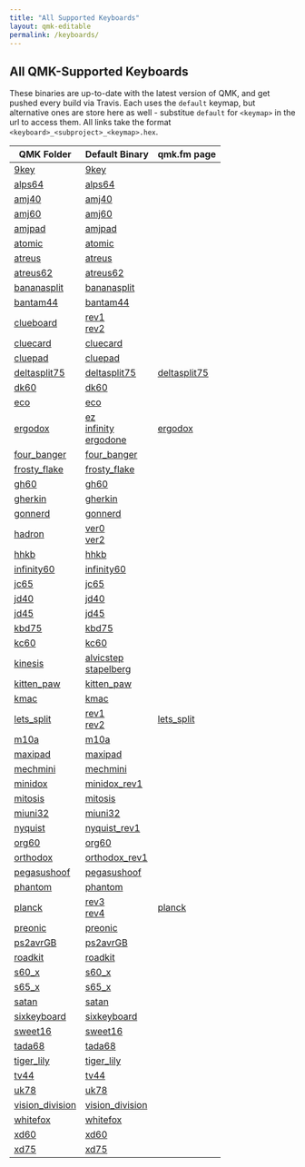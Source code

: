 ```yaml
---
title: "All Supported Keyboards"
layout: qmk-editable
permalink: /keyboards/
---
```

## All QMK-Supported Keyboards

These binaries are up-to-date with the latest version of QMK, and get pushed every build via Travis. Each uses the `default` keymap, but alternative ones are store here as well - substitue `default` for `<keymap>` in the url to access them. All links take the format `<keyboard>_<subproject>_<keymap>.hex`.


| QMK Folder | Default Binary | qmk.fm page |
| --- | --- | --- |
| [9key](https://github.com/qmk/qmk_firmware/blob/master/keyboards/9key) | [9key](9key_default.hex) | |
| [alps64](https://github.com/qmk/qmk_firmware/blob/master/keyboards/alps64) | [alps64](alps64_default.hex) | |
| [amj40](https://github.com/qmk/qmk_firmware/blob/master/keyboards/amj40) | [amj40](amj40_default.hex) | |
| [amj60](https://github.com/qmk/qmk_firmware/blob/master/keyboards/amj60) | [amj60](amj60_default.hex) | |
| [amjpad](https://github.com/qmk/qmk_firmware/blob/master/keyboards/amjpad) | [amjpad](amjpad_default.hex) | |
| [atomic](https://github.com/qmk/qmk_firmware/blob/master/keyboards/atomic) | [atomic](atomic_default.hex) | |
| [atreus](https://github.com/qmk/qmk_firmware/blob/master/keyboards/atreus) | [atreus](atreus_default.hex) | |
| [atreus62](https://github.com/qmk/qmk_firmware/blob/master/keyboards/atreus62) | [atreus62](atreus62_default.hex) | |
| [bananasplit](https://github.com/qmk/qmk_firmware/blob/master/keyboards/bananasplit) | [bananasplit](bananasplit_default.hex) | |
| [bantam44](https://github.com/qmk/qmk_firmware/blob/master/keyboards/bantam44) | [bantam44](bantam44_default.hex) | |
| [clueboard](https://github.com/qmk/qmk_firmware/blob/master/keyboards/clueboard) | [rev1](clueboard_rev1_default.hex)<br />[rev2](clueboard_rev2_default.hex) | |
| [cluecard](https://github.com/qmk/qmk_firmware/blob/master/keyboards/cluecard) | [cluecard](cluecard_default.hex) | |
| [cluepad](https://github.com/qmk/qmk_firmware/blob/master/keyboards/cluepad) | [cluepad](cluepad_default.hex) | |
| [deltasplit75](https://github.com/qmk/qmk_firmware/blob/master/keyboards/deltasplit75) | [deltasplit75](deltasplit75_default.hex) | [deltasplit75](/deltasplit75/) |
| [dk60](https://github.com/qmk/qmk_firmware/blob/master/keyboards/dk60) | [dk60](dk60_default.hex) | |
| [eco](https://github.com/qmk/qmk_firmware/blob/master/keyboards/eco) | [eco](eco_default.hex) | |
| [ergodox](https://github.com/qmk/qmk_firmware/blob/master/keyboards/ergodox) | [ez](ergodox_ez_default.hex)<br />[infinity](ergodox_infinity_default.hex)<br />[ergodone](ergodox_ergodone_default.hex) | [ergodox](/ergodox/) |
| [four_banger](https://github.com/qmk/qmk_firmware/blob/master/keyboards/four_banger) | [four_banger](four_banger_default.hex) | |
| [frosty_flake](https://github.com/qmk/qmk_firmware/blob/master/keyboards/frosty_flake) | [frosty_flake](frosty_flake_default.hex) | |
| [gh60](https://github.com/qmk/qmk_firmware/blob/master/keyboards/gh60) | [gh60](gh60_default.hex) | |
| [gherkin](https://github.com/qmk/qmk_firmware/blob/master/keyboards/gherkin) | [gherkin](gherkin_default.hex) | |
| [gonnerd](https://github.com/qmk/qmk_firmware/blob/master/keyboards/gonnerd) | [gonnerd](gonnerd_default.hex) | |
| [hadron](https://github.com/qmk/qmk_firmware/blob/master/keyboards/hadron) | [ver0](hadron_ver0_default.hex)<br />[ver2](hadron_ver2_default.hex) | |
| [hhkb](https://github.com/qmk/qmk_firmware/blob/master/keyboards/hhkb) | [hhkb](hhkb_default.hex) | |
| [infinity60](https://github.com/qmk/qmk_firmware/blob/master/keyboards/infinity60) | [infinity60](infinity60_default.hex) | |
| [jc65](https://github.com/qmk/qmk_firmware/blob/master/keyboards/jc65) | [jc65](jc65_default.hex) | |
| [jd40](https://github.com/qmk/qmk_firmware/blob/master/keyboards/jd40) | [jd40](jd40_default.hex) | |
| [jd45](https://github.com/qmk/qmk_firmware/blob/master/keyboards/jd45) | [jd45](jd45_default.hex) | |
| [kbd75](https://github.com/qmk/qmk_firmware/blob/master/keyboards/kbd75) | [kbd75](kbd75_default.hex) | |
| [kc60](https://github.com/qmk/qmk_firmware/blob/master/keyboards/kc60) | [kc60](kc60_default.hex) | |
| [kinesis](https://github.com/qmk/qmk_firmware/blob/master/keyboards/inesis) | [alvicstep](kinesis_alvicstep_default.hex)<br />[stapelberg](kinesis_stapelberg_default.hex) | |
| [kitten_paw](https://github.com/qmk/qmk_firmware/blob/master/keyboards/kitten_paw) | [kitten_paw](kitten_paw_default.hex) | |
| [kmac](https://github.com/qmk/qmk_firmware/blob/master/keyboards/kmac) | [kmac](kmac_default.hex) | |
| [lets_split](https://github.com/qmk/qmk_firmware/blob/master/keyboards/lets_split) | [rev1](lets_split_rev1_default.hex)<br />[rev2](lets_split_rev2_default.hex) | [lets_split](/lets_split/) |
| [m10a](https://github.com/qmk/qmk_firmware/blob/master/keyboards/m10a) | [m10a](m10a_default.hex) | |
| [maxipad](https://github.com/qmk/qmk_firmware/blob/master/keyboards/maxipad) | [maxipad](maxipad_default.hex) | |
| [mechmini](https://github.com/qmk/qmk_firmware/blob/master/keyboards/mechmini) | [mechmini](mechmini_default.hex) | |
| [minidox](https://github.com/qmk/qmk_firmware/blob/master/keyboards/minidox) | [minidox_rev1](minidox_rev1_default.hex) | |
| [mitosis](https://github.com/qmk/qmk_firmware/blob/master/keyboards/mitosis) | [mitosis](mitosis_default.hex) | |
| [miuni32](https://github.com/qmk/qmk_firmware/blob/master/keyboards/miuni32) | [miuni32](miuni32_default.hex) | |
| [nyquist](https://github.com/qmk/qmk_firmware/blob/master/keyboards/nyquist) | [nyquist_rev1](nyquist_rev1_default.hex) | |
| [org60](https://github.com/qmk/qmk_firmware/blob/master/keyboards/org60) | [org60](org60_default.hex) | |
| [orthodox](https://github.com/qmk/qmk_firmware/blob/master/keyboards/orthodox) | [orthodox_rev1](orthodox_rev1_default.hex) | |
| [pegasushoof](https://github.com/qmk/qmk_firmware/blob/master/keyboards/pegasushoof) | [pegasushoof](pegasushoof_default.hex) | |
| [phantom](https://github.com/qmk/qmk_firmware/blob/master/keyboards/phantom) | [phantom](phantom_default.hex) | |
| [planck](https://github.com/qmk/qmk_firmware/blob/master/keyboards/lanck) | [rev3](planck_rev3_default.hex)<br />[rev4](planck_rev4_default.hex) | [planck](/planck/)|
| [preonic](https://github.com/qmk/qmk_firmware/blob/master/keyboards/preonic) | [preonic](preonic_default.hex) | |
| [ps2avrGB](https://github.com/qmk/qmk_firmware/blob/master/keyboards/ps2avrGB) | [ps2avrGB](ps2avrGB_default.hex) | |
| [roadkit](https://github.com/qmk/qmk_firmware/blob/master/keyboards/roadkit) | [roadkit](roadkit_default.hex) | |
| [s60_x](https://github.com/qmk/qmk_firmware/blob/master/keyboards/s60_x) | [s60_x](s60_x_default.hex) | |
| [s65_x](https://github.com/qmk/qmk_firmware/blob/master/keyboards/s65_x) | [s65_x](s65_x_default.hex) | |
| [satan](https://github.com/qmk/qmk_firmware/blob/master/keyboards/satan) | [satan](satan_default.hex) | |
| [sixkeyboard](https://github.com/qmk/qmk_firmware/blob/master/keyboards/sixkeyboard) | [sixkeyboard](sixkeyboard_default.hex) | |
| [sweet16](https://github.com/qmk/qmk_firmware/blob/master/keyboards/sweet16) | [sweet16](sweet16_default.hex) | |
| [tada68](https://github.com/qmk/qmk_firmware/blob/master/keyboards/tada68) | [tada68](tada68_default.hex) | |
| [tiger_lily](https://github.com/qmk/qmk_firmware/blob/master/keyboards/tiger_lily) | [tiger_lily](tiger_lily_default.hex) | |
| [tv44](https://github.com/qmk/qmk_firmware/blob/master/keyboards/tv44) | [tv44](tv44_default.hex) | |
| [uk78](https://github.com/qmk/qmk_firmware/blob/master/keyboards/uk78) | [uk78](uk78_default.hex) | |
| [vision_division](https://github.com/qmk/qmk_firmware/blob/master/keyboards/vision_division) | [vision_division](vision_division_default.hex) | |
| [whitefox](https://github.com/qmk/qmk_firmware/blob/master/keyboards/whitefox) | [whitefox](whitefox_default.hex) | |
| [xd60](https://github.com/qmk/qmk_firmware/blob/master/keyboards/xd60) | [xd60](xd60_default.hex) | |
| [xd75](https://github.com/qmk/qmk_firmware/blob/master/keyboards/xd75) | [xd75](xd75_default.hex) | |